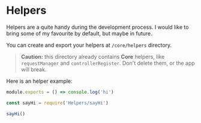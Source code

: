 # Helpers

Helpers are a quite handy during the development process. I would like to bring some of my favourite by default, but maybe in future.

You can create and export your helpers at `/core/helpers` directory.

> **Caution:** this directory already contains **Core** helpers, like `requestManager` and `controllerRegister`. Don't delete them, or the app will break.

Here is an helper example:

``` js
module.exports = () => console.log('hi')
```

``` js
const sayHi = require('Helpers/sayHi')

sayHi()
```
